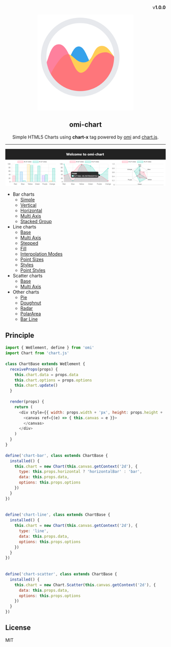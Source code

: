 ﻿<p align="right">v<strong>1.0.0</strong></p>
<p align="center"><img src="./assets/omi-chart.svg" alt="omi-chart" width="300"/></p>
<h2 align="center">omi-chart</h2>
<p  align="center">Simple HTML5 Charts using <strong>chart-x</strong> tag powered by <a href="https://github.com/Tencent/omi">omi</a> and <a href="https://www.chartjs.org/" rel="nofollow">chart.js</a>.</p>

---

[![omi-chart](./assets/omi-chart2.png)](https://tencent.github.io/omi/packages/omi-chart/repl/index.html)

- Bar charts
  - [Simple](https://tencent.github.io/omi/packages/omi-chart/repl/index.html)
  - [Vertical](https://tencent.github.io/omi/packages/omi-chart/repl/bar-vertical.html)
  - [Horizontal](https://tencent.github.io/omi/packages/omi-chart/repl/bar-horizontal.html)
  - [Multi Axis](https://tencent.github.io/omi/packages/omi-chart/repl/bar-multi-axis.html)
  - [Stacked Group](https://tencent.github.io/omi/packages/omi-chart/repl/bar-stacked-group.html)
- Line charts
  - [Base](https://tencent.github.io/omi/packages/omi-chart/repl/line-base.html)
  - [Multi Axis](https://tencent.github.io/omi/packages/omi-chart/repl/line-multi-axis.html)
  - [Stepped](https://tencent.github.io/omi/packages/omi-chart/repl/line-stepped.html)
  - [Fill](https://tencent.github.io/omi/packages/omi-chart/repl/line-fill.html)
  - [Interpolation Modes](https://tencent.github.io/omi/packages/omi-chart/repl/line-interpolation-modes.html)
  - [Point Sizes](https://tencent.github.io/omi/packages/omi-chart/repl/line-point-sizes.html)
  - [Styles](https://tencent.github.io/omi/packages/omi-chart/repl/line-styles.html)    
  - [Point Styles](https://tencent.github.io/omi/packages/omi-chart/repl/line-point-styles.html)    
- Scatter charts
  - [Base](https://tencent.github.io/omi/packages/omi-chart/repl/scatter-base.html)
  - [Multi Axis](https://tencent.github.io/omi/packages/omi-chart/repl/radar-multi-axis.html)
- Other charts
  - [Pie](https://tencent.github.io/omi/packages/omi-chart/repl/pie.html)
  - [Doughnut](https://tencent.github.io/omi/packages/omi-chart/repl/doughnut.html)
  - [Radar](https://tencent.github.io/omi/packages/omi-chart/repl/radar.html)
  - [PolarArea](https://tencent.github.io/omi/packages/omi-chart/repl/polar-area.html)
  - [Bar Line](https://tencent.github.io/omi/packages/omi-chart/repl/bar-line.html)

## Principle

```js
import { WeElement, define } from 'omi'
import Chart from 'chart.js'

class ChartBase extends WeElement {
  receiveProps(props) {
    this.chart.data = props.data
    this.chart.options = props.options
    this.chart.update()
  }

  render(props) {
    return (
      <div style={{ width: props.width + 'px', height: props.height + 'px' }}>
        <canvas ref={(e) => { this.canvas = e }}>
        </canvas>
      </div>
    )
  }
}

define('chart-bar', class extends ChartBase {
  installed() {
    this.chart = new Chart(this.canvas.getContext('2d'), {
      type: this.props.horizontal ? 'horizontalBar' : 'bar',
      data: this.props.data,
      options: this.props.options
    })
  }
})


define('chart-line', class extends ChartBase {
  installed() {
    this.chart = new Chart(this.canvas.getContext('2d'), {
      type: 'line',
      data: this.props.data,
      options: this.props.options
    })
  }
})


define('chart-scatter', class extends ChartBase {
  installed() {
    this.chart = new Chart.Scatter(this.canvas.getContext('2d'), {
      data: this.props.data,
      options: this.props.options
    })
  }
})
```

## License

MIT
